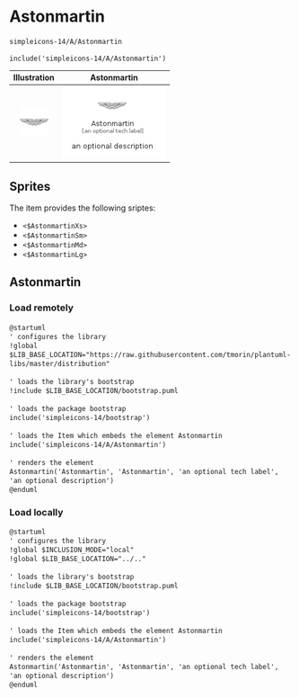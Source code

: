 # Astonmartin


```text
simpleicons-14/A/Astonmartin
```

```text
include('simpleicons-14/A/Astonmartin')
```



| Illustration | Astonmartin |
| :---: | :---: |
| ![illustration for Illustration](../../simpleicons-14/A/Astonmartin.png) | ![illustration for Astonmartin](../../simpleicons-14/A/Astonmartin.Local.png) |



## Sprites
The item provides the following sriptes:

- `<$AstonmartinXs>`
- `<$AstonmartinSm>`
- `<$AstonmartinMd>`
- `<$AstonmartinLg>`





## Astonmartin

### Load remotely
```plantuml
@startuml
' configures the library
!global $LIB_BASE_LOCATION="https://raw.githubusercontent.com/tmorin/plantuml-libs/master/distribution"

' loads the library's bootstrap
!include $LIB_BASE_LOCATION/bootstrap.puml

' loads the package bootstrap
include('simpleicons-14/bootstrap')

' loads the Item which embeds the element Astonmartin
include('simpleicons-14/A/Astonmartin')

' renders the element
Astonmartin('Astonmartin', 'Astonmartin', 'an optional tech label', 'an optional description')
@enduml
```

### Load locally
```plantuml
@startuml
' configures the library
!global $INCLUSION_MODE="local"
!global $LIB_BASE_LOCATION="../.."

' loads the library's bootstrap
!include $LIB_BASE_LOCATION/bootstrap.puml

' loads the package bootstrap
include('simpleicons-14/bootstrap')

' loads the Item which embeds the element Astonmartin
include('simpleicons-14/A/Astonmartin')

' renders the element
Astonmartin('Astonmartin', 'Astonmartin', 'an optional tech label', 'an optional description')
@enduml
```

